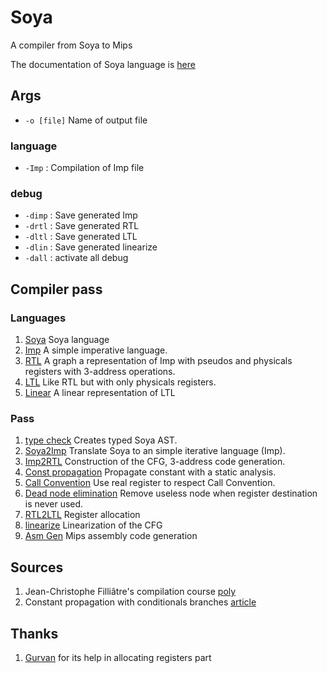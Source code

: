 # Soya

A compiler from Soya to Mips

The documentation of Soya language is [here](./doc/soya.md)

## Args

- `-o [file]` Name of output file

### language

- `-Imp` : Compilation of Imp file

### debug

- `-dimp` : Save generated Imp
- `-drtl` : Save generated RTL
- `-dltl` : Save generated LTL
- `-dlin` : Save generated linearize
- `-dall` : activate all debug

## Compiler pass

### Languages

1. [Soya](./soya/lib/lang/soya.ml) Soya language
1. [Imp](./soya/lib/lang/imp.ml) A simple imperative language.
1. [RTL](./soya/lib/lang/rtl.ml) A graph a representation of Imp with pseudos and
   physicals registers with 3-address operations.
1. [LTL](./soya/lib/lang/ltl.ml) Like RTL but with only physicals registers.
1. [Linear](./soya/lib/lang/linear.ml) A linear representation of LTL

### Pass

1. [type check](./soya/lib/frontend/typecheck.ml) Creates typed Soya AST.
1. [Soya2Imp](./soya/lib/frontend/soya2imp.ml) Translate Soya to an simple
   iterative language (Imp).
1. [Imp2RTL](./soya/lib/backend/imp2rtl.ml) Construction of the CFG, 3-address
   code generation.
1. [Const propagation](./soya/lib/backend/constprop.ml) Propagate constant with
   a static analysis.
1. [Call Convention](./soya/lib/backend/call_convention.ml) Use real register
   to respect Call Convention.
1. [Dead node elimination](./soya/lib/backend/dead_node.ml.ml) Remove useless
   node when register destination is never used.
1. [RTL2LTL](./soya/lib/backend/rtl2ltl.ml) Register allocation
1. [linearize](./soya/lib/backend/linearize.ml) Linearization of the CFG
1. [Asm Gen](./soya/lib/backend/asmgen.ml) Mips assembly code generation

## Sources

1. Jean-Christophe Filliâtre's compilation course [poly](https://www.lri.fr/~filliatr/pub/lpc.pdf)
1. Constant propagation with conditionals branches [article](https://dl.acm.org/doi/pdf/10.1145/103135.103136)

## Thanks

1. [Gurvan](https://gitlab.com/Gurvan.dev) for its help in allocating registers
   part

